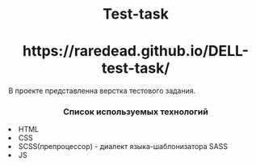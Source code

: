 <h1 align="center">Test-task</h1>
<h1 align="center">https://raredead.github.io/DELL-test-task/</h1>

<p>В проекте представленна верстка тестового задания.</p>

<h3 align="center">Список используемых технологий</h3>
<li>HTML</li>
<li>CSS</li>
<li>SCSS(препроцессор) - диалект языка-шаблонизатора SASS</li>
<li>JS</li>
